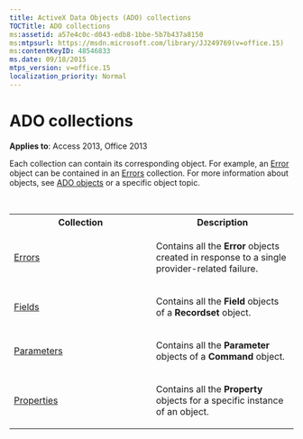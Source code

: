 ```yaml
---
title: ActiveX Data Objects (ADO) collections
TOCTitle: ADO collections
ms:assetid: a57e4c0c-d043-edb8-1bbe-5b7b437a8150
ms:mtpsurl: https://msdn.microsoft.com/library/JJ249769(v=office.15)
ms:contentKeyID: 48546833
ms.date: 09/18/2015
mtps_version: v=office.15
localization_priority: Normal
---
```


# ADO collections

**Applies to**: Access 2013, Office 2013

Each collection can contain its corresponding object. For example, an [Error](error-object-ado.md) object can be contained in an [Errors](errors-collection-ado.md) collection. For more information about objects, see [ADO objects](ado-objects-and-interfaces.md) or a specific object topic.

<br/>

<table>
<colgroup>
<col style="width: 50%" />
<col style="width: 50%" />
</colgroup>
<tbody>
<tr class="even">
<th>Collection</th>
<th>Description</th>
</tr>
<tr class="odd">
<td><p><a href="errors-collection-ado.md">Errors</a></p></td>
<td><p>Contains all the <strong>Error</strong> objects created in response to a single provider-related failure.</p></td>
</tr>
<tr class="even">
<td><p><a href="fields-collection-ado.md">Fields</a></p></td>
<td><p>Contains all the <strong>Field</strong> objects of a <strong>Recordset</strong> object.</p></td>
</tr>
<tr class="odd">
<td><p><a href="parameters-collection-ado.md">Parameters</a></p></td>
<td><p>Contains all the <strong>Parameter</strong> objects of a <strong>Command</strong> object.</p></td>
</tr>
<tr class="even">
<td><p><a href="properties-collection-ado.md">Properties</a></p></td>
<td><p>Contains all the <strong>Property</strong> objects for a specific instance of an object.</p></td>
</tr>
</tbody>
</table>

<br/>


